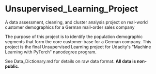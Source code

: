 # Unsupervised_Learning_Project
 A data assessment, cleaning, and cluster analysis project on real-world customer demographics for a German mail-order sales company

The purpose of this project is to identify the population demographic segments that form the core customer-base for a German company. This project is the final Unsupervised Learning project for Udacity's "Machine Learning with PyTorch" nanodegree program.

See Data_Dictionary.md for details on raw data format. **All data is non-public**.